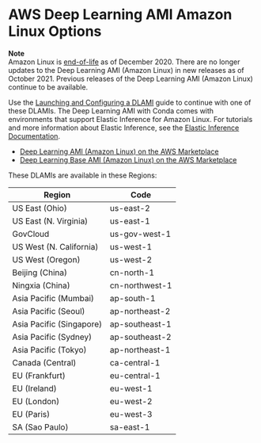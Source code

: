 # AWS Deep Learning AMI Amazon Linux Options<a name="al"></a>

**Note**  
Amazon Linux is [end\-of\-life](http://aws.amazon.com/blogs/aws/update-on-amazon-linux-ami-end-of-life/) as of December 2020\. There are no longer updates to the Deep Learning AMI \(Amazon Linux\) in new releases as of October 2021\. Previous releases of the Deep Learning AMI \(Amazon Linux\) continue to be available\.

Use the [Launching and Configuring a DLAMI](launch-config.md) guide to continue with one of these DLAMIs\. The Deep Learning AMI with Conda comes with environments that support Elastic Inference for Amazon Linux\. For tutorials and more information about Elastic Inference, see the [Elastic Inference Documentation](https://docs.aws.amazon.com/elastic-inference/latest/developerguide/what-is-ei.html)\.
+ [Deep Learning AMI \(Amazon Linux\) on the AWS Marketplace](https://aws.amazon.com/marketplace/pp/B077GF11NF)
+ [Deep Learning Base AMI \(Amazon Linux\) on the AWS Marketplace](https://aws.amazon.com/marketplace/pp/B077GFM7L7)

These DLAMIs are available in these Regions:


| Region | Code | 
| --- | --- | 
| US East \(Ohio\) | us\-east\-2 | 
| US East \(N\. Virginia\) | us\-east\-1 | 
| GovCloud | us\-gov\-west\-1 | 
| US West \(N\. California\) | us\-west\-1 | 
| US West \(Oregon\) | us\-west\-2 | 
| Beijing \(China\) | cn\-north\-1 | 
| Ningxia \(China\) | cn\-northwest\-1 | 
| Asia Pacific \(Mumbai\) | ap\-south\-1 | 
| Asia Pacific \(Seoul\) | ap\-northeast\-2 | 
| Asia Pacific \(Singapore\) | ap\-southeast\-1 | 
| Asia Pacific \(Sydney\) | ap\-southeast\-2 | 
| Asia Pacific \(Tokyo\) | ap\-northeast\-1 | 
| Canada \(Central\) | ca\-central\-1 | 
| EU \(Frankfurt\) | eu\-central\-1 | 
| EU \(Ireland\) | eu\-west\-1 | 
| EU \(London\) | eu\-west\-2 | 
| EU \(Paris\) | eu\-west\-3 | 
| SA \(Sao Paulo\) | sa\-east\-1 | 